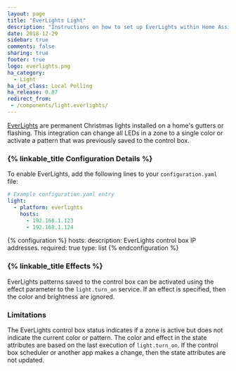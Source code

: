 ```yaml
---
layout: page
title: "EverLights Light"
description: "Instructions on how to set up EverLights within Home Assistant."
date: 2018-12-29
sidebar: true
comments: false
sharing: true
footer: true
logo: everlights.png
ha_category:
  - Light
ha_iot_class: Local Polling
ha_release: 0.87
redirect_from:
 - /components/light.everlights/
---
```


[EverLights](https://myeverlights.com/) are permanent Christmas lights installed on a home's gutters or flashing. This integration can change all LEDs in a zone to a single color or activate a pattern that was previously saved to the control box.

### {% linkable_title Configuration Details %}

To enable EverLights, add the following lines to your `configuration.yaml` file:

```yaml
# Example configuration.yaml entry
light:
  - platform: everlights
    hosts:
      - 192.168.1.123
      - 192.168.1.124
```

{% configuration %}
hosts:
  description: EverLights control box IP addresses.
  required: true
  type: list
{% endconfiguration %}

### {% linkable_title Effects %}

EverLights patterns saved to the control box can be activated using the effect parameter to the `light.turn_on` service. If an effect is specified, then the color and brightness are ignored.

### Limitations

The EverLights control box status indicates if a zone is active but does not indicate the current color or pattern. The color and effect in the state attributes are based on the last execution of `light.turn_on`. If the control box scheduler or another app makes a change, then the state attributes are not updated.
